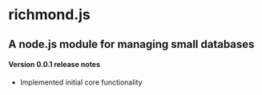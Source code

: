 
richmond.js
================

A node.js module for managing small databases
-----------------------------------------------

#### Version 0.0.1 release notes

* Implemented initial core functionality

